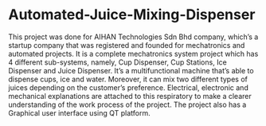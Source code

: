 # Automated-Juice-Mixing-Dispenser
This project was done for AIHAN Technologies Sdn Bhd company, which’s a startup company that was registered and founded for mechatronics and automated projects. It is a complete mechatronics system project which has 4 different sub-systems, namely, Cup Dispenser, Cup Stations, Ice Dispenser and Juice Dispenser. It’s a multifunctional machine that’s able to dispense cups, ice and water. Moreover, it can mix two different types of juices depending on the customer’s preference. Electrical, electronic and mechanical explanations are attached to this respiratory to make a clearer understanding of the work process of the project. The project also has a Graphical user interface using QT platform.
